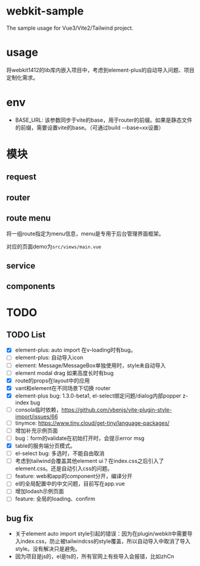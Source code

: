 # webkit-sample

The sample usage for Vue3/Vite2/Tailwind project.

# usage

将webkit1412的lib库内嵌入项目中，考虑到element-plus的自动导入问题、项目定制化需求。

# env

- BASE_URL: 该参数同步于vite的base，用于router的前缀。如果是静态文件的前缀，需要设置vite的base。（可通过build --base=xx设置）

# 模块

## request

## router

## route menu

将一组route指定为menu信息，menu是专用于后台管理界面框架。

对应的页面demo为`src/views/main.vue`

## service

## components

# TODO

## TODO List

- [x] element-plus: auto import 在v-loading时有bug。
- [ ] element-plus: 自动导入icon
- [ ] element: Message/MessageBox单独使用时，style未自动导入
- [ ] element modal drag 如果高度长时有bug
- [x] route的props在layout中的应用
- [x] vant和element在不同场景下切换 router
- [x] element-plus bug: 1.3.0-beta1, el-select绑定问题/dialog内部popper z-index bug
- [ ] consola临时依赖，https://github.com/vbenjs/vite-plugin-style-import/issues/66
- [ ] tinymce: https://www.tiny.cloud/get-tiny/language-packages/
- [ ] 增加补充示例页面
- [ ] bug：form的validate在初始打开时，会提示error msg
- [x] table的服务端分页模式。
- [ ] el-select bug: 多选时，不能自由取消
- [ ] 考虑到tailwind会覆盖其他element ui？在index.css之后引入了element.css。还是自动引入css的问题。
- [ ] feature: web和app的component分开，编译分开
- [ ] el的全局配置中的中文问题，目前写在app.vue
- [ ] 增加lodash示例页面
- [ ] feature: 全局的loading、confirm

## bug fix

- 关于element auto import style引起的错误：因为在plugin/webkit中需要导入index.css，防止被tailwindcss的style覆盖，所以自动导入中取消了导入style。没有解决只是避免。
- 因为项目是js的，el是ts的，所有官网上有些导入会报错，比如zhCn
